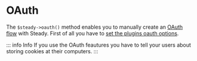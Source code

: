 # OAuth

The `$steady->oauth()` method enables you to manually create an [OAuth flow](/oauth/flow) with Steady. First of all you have to [set the plugins oauth options](/oauth/setup).

::: info Info
If you use the OAuth feautures you have to tell your users about storing cookies at their computers.
:::
